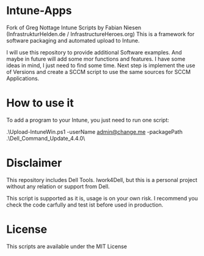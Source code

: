 # Intune-Apps
Fork of Greg Nottage Intune Scripts by Fabian Niesen (InfrastrukturHelden.de / InfrastructureHeroes.org)
This is a framework for software packaging and automated upload to Intune. 

I will use this repository to provide additional Software examples. And maybe in future will add some mor functions and features. I have some ideas in mind, I just need to find some time.
Next step is implement the use of Versions and create a SCCM script to use the same sources for SCCM Applications.

# How to use it
To add a program to your Intune, you just need to run one script:

.\Upload-IntuneWin.ps1 -userName admin@change.me -packagePath .\Dell_Command_Update_4.4.0\

# Disclaimer
This repository includes Dell Tools. Iwork4Dell, but this is a personal project without any relation or support from Dell.

This script is supported as it is, usage is on your own risk. I recommend you check the code carfully and test ist before used in production.

# License
This scripts are available under the MIT License
